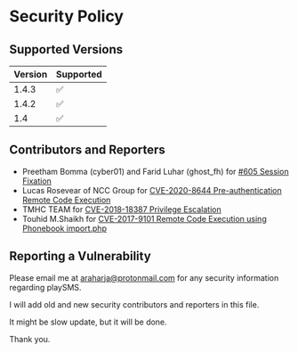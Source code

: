 # Security Policy

## Supported Versions

| Version | Supported          |
| ------- | ------------------ |
| 1.4.3   | :white_check_mark: |
| 1.4.2   | :white_check_mark: |
| 1.4     | :white_check_mark: |

## Contributors and Reporters

- Preetham Bomma (cyber01) and Farid Luhar (ghost_fh) for [#605 Session Fixation](https://github.com/antonraharja/playSMS/issues/605)
- Lucas Rosevear of NCC Group for [CVE-2020-8644 Pre-authentication Remote Code Execution](https://research.nccgroup.com/2020/02/11/technical-advisory-playsms-pre-authentication-remote-code-execution-cve-2020-8644/)
- TMHC TEAM for [CVE-2018-18387 Privilege Escalation](https://github.com/TheeBlind/CVE-2018-18387)
- Touhid M.Shaikh for [CVE-2017-9101 Remote Code Execution using Phonebook import.php](https://www.cvedetails.com/cve/CVE-2017-9101/)

## Reporting a Vulnerability

Please email me at araharja@protonmail.com for any security information regarding playSMS.

I will add old and new security contributors and reporters in this file.

It might be slow update, but it will be done.

Thank you.
